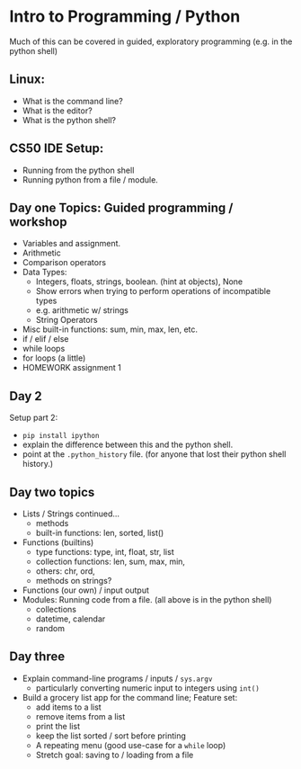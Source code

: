 # Intro to Programming / Python

Much of this can be covered in guided, exploratory programming (e.g. in the python shell)

## Linux:

- What is the command line?
- What is the editor?
- What is the python shell?


## CS50 IDE Setup:

- Running from the python shell
- Running python from a file / module.

## Day one Topics: Guided programming / workshop

- Variables and assignment.
- Arithmetic
- Comparison operators
- Data Types:
    - Integers, floats, strings, boolean. (hint at objects), None
    - Show errors when trying to perform operations of incompatible types
    - e.g. arithmetic w/ strings
    - String Operators
- Misc built-in functions: sum, min, max, len, etc.
- if / elif / else
- while loops
- for loops (a little)
- HOMEWORK assignment 1


## Day 2

Setup part 2:

- `pip install ipython`
- explain the difference between this and the python shell.
- point at the `.python_history` file. (for anyone that lost their python shell history.)


## Day two topics

- Lists / Strings continued...
    - methods
    - built-in functions: len, sorted, list()
- Functions (builtins)
    - type functions: type, int, float, str, list
    - collection functions: len, sum, max, min,
    - others: chr, ord,
    - methods on strings?
- Functions (our own) / input output
- Modules: Running code from a file. (all above is in the python shell)
    - collections
    - datetime, calendar
    - random

## Day three

- Explain command-line programs / inputs / `sys.argv`
    - particularly converting numeric input to integers using `int()`
- Build a grocery list app for the command line; Feature set:
    - add items to a list
    - remove items from a list
    - print the list
    - keep the list sorted / sort before printing
    - A repeating menu (good use-case for a `while` loop)
    - Stretch goal: saving to / loading from a file

